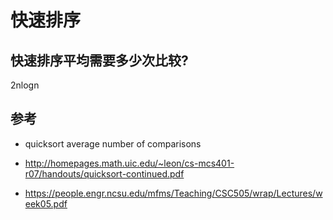 # 快速排序

## 快速排序平均需要多少次比较?

2nlogn

## 参考

- quicksort average number of comparisons

- http://homepages.math.uic.edu/~leon/cs-mcs401-r07/handouts/quicksort-continued.pdf
- https://people.engr.ncsu.edu/mfms/Teaching/CSC505/wrap/Lectures/week05.pdf




